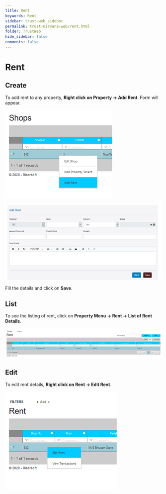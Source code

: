 ```yaml
---
title: Rent
keywords: Rent
sidebar: trust-web_sidebar
permalink: trust-nirvana-web/rent.html
folder: TrustWeb
hide_sidebar: false
comments: false
---
```



# Rent

## Create

To add rent to any property, **Right click on Property -> Add Rent**. Form will appear. 

![](/images/addrentmenu.png)

![](/images/newrentform.png)

Fill the details and click on **Save**.

## List

To see the listing of rent, click on **Property Menu -> Rent -> List of Rent Details**.

![](/images/listofrent.png)

## Edit

To edit rent details, **Right click on Rent -> Edit Rent**. 

![](/images/editrent.png)






















